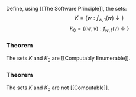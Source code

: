 Define, using [[The Software Principle]], the sets:
$$
K=\{ w: f_{w,1}(w)\downarrow \}
$$
$$
K_{0}=\{ (w,v):f_{w,1}(v)\downarrow \}
$$
### Theorem
The sets $K$ and $K_{0}$ are [[Computably Enumerable]].

### Theorem
The sets $K$ and $K_{0}$ are not [[Computable]].
